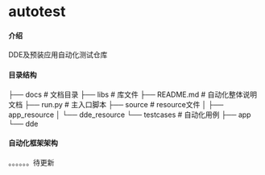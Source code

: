 # autotest

#### 介绍

DDE及预装应用自动化测试仓库

#### 目录结构

├── docs         #  文档目录
├── libs           # 库文件
├── README.md            # 自动化整体说明文档
├── run.py                       # 主入口脚本
├── source                       # resource文件
│   ├── app_resource
│   └── dde_resource
└── testcases              # 自动化用例
    ├── app
    └── dde

#### 自动化框架架构

。。。。。。待更新





